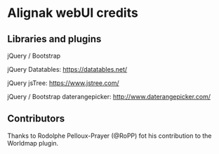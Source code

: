 Alignak webUI credits
=====================


Libraries and plugins
---------------------

jQuery / Bootstrap

jQuery Datatables: https://datatables.net/

jQuery jsTree: https://www.jstree.com/

jQuery / Bootstrap daterangepicker: http://www.daterangepicker.com/


Contributors
------------

Thanks to Rodolphe Pelloux-Prayer (@RoPP) fot his contribution to the Worldmap plugin.
